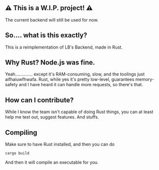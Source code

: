 ## :warning: This is a W.I.P. project! :warning:
The current backend will still be used for now.
## So.... what is this exactly?
This is a reimplementation of LB's Backend, made in Rust.
## Why Rust? Node.js was fine.
Yeah.............. except it's RAM-consuming, slow, and the toolings just aifhaiuwfhwafa.
Rust, while yes it's pretty low-level, guarantees memory-safety and I have heard it can handle more requests, so there's that.
## How can I contribute?
While I know the team isn't capable of doing Rust things, you can at least help me test out, suggest features. And stuffs.
## Compiling
Make sure to have Rust installed, and then you can do
  
` cargo build `
  
And then it will compile an executable for you.